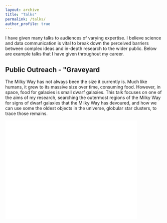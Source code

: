 ```yaml
---
layout: archive
title: "Talks"
permalink: /talks/
author_profile: true
---
```

I have given many talks to audiences of varying expertise. I believe science and data communication is vital to break down the perceived barriers between complex ideas and in-depth research to the wider public. Below are example talks that I have given throughout my career. 

## Public Outreach - "Graveyard
The Milky Way has not always been the size it currently is. Much like humans, it grew to its massive size over time, consuming food. However, in space, food for galaxies is small dwarf galaxies. This talk focuses on one of the aims of my research, searching the outermost regions of the Milky Way for signs of dwarf galaxies that the Milky Way has devoured, and how we can use some the oldest objects in the universe, globular star clusters, to trace those remains.

<iframe width="420" height="315" src="[https://www.youtube.com/watch?v=61-Mfi484fQ](https://www.youtube.com/watch?v=61-Mfi484fQ)" frameborder="0" allowfullscreen> </iframe>
